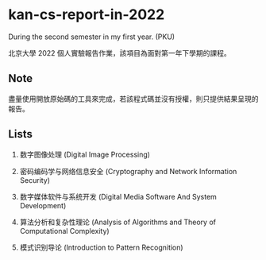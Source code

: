# kan-cs-report-in-2022

During the second semester in my first year. (PKU)

北京大學 2022 個人實驗報告作業，該項目為面對第一年下學期的課程。

## Note

盡量使用開放原始碼的工具來完成，若該程式碼並沒有授權，則只提供結果呈現的報告。

## Lists

1. 数字图像处理 (Digital Image Processing)

2. 密码编码学与网络信息安全 (Cryptography and Network Information Security)

3. 数字媒体软件与系统开发 (Digital Media Software And System Development)

4. 算法分析和复杂性理论 (Analysis of Algorithms and Theory of Computational Complexity)

5. 模式识别导论 (Introduction to Pattern Recognition)


